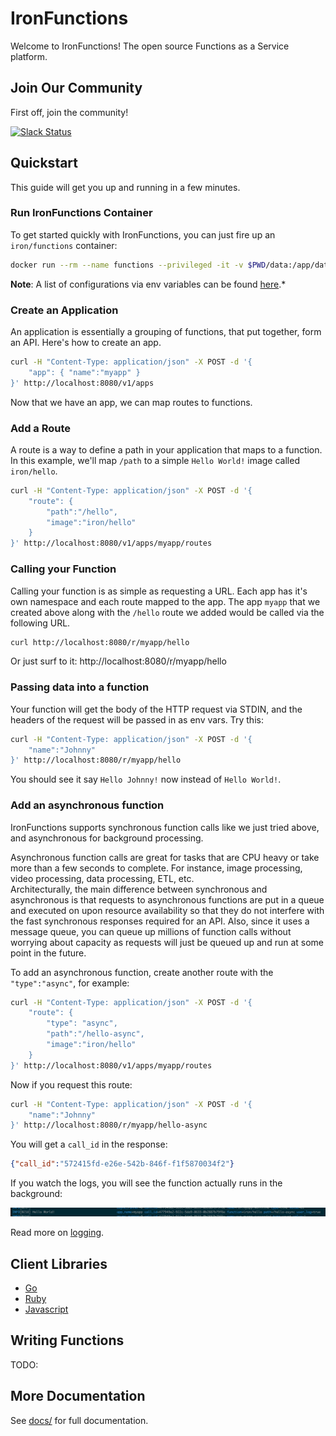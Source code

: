 # IronFunctions

Welcome to IronFunctions!  The open source Functions as a Service platform.

## Join Our Community

First off, join the community!

[![Slack Status](https://open-iron.herokuapp.com/badge.svg)](https://open-iron.herokuapp.com)

## Quickstart

This guide will get you up and running in a few minutes.

### Run IronFunctions Container

To get started quickly with IronFunctions, you can just fire up an `iron/functions` container: 

```sh
docker run --rm --name functions --privileged -it -v $PWD/data:/app/data -p 8080:8080 iron/functions
```

**Note**: A list of configurations via env variables can be found [here](docs/api.md).*

### Create an Application

An application is essentially a grouping of functions, that put together, form an API. Here's how to create an app. 

```sh
curl -H "Content-Type: application/json" -X POST -d '{
    "app": { "name":"myapp" }
}' http://localhost:8080/v1/apps
```

Now that we have an app, we can map routes to functions. 

### Add a Route

A route is a way to define a path in your application that maps to a function. In this example, we'll map
`/path` to a simple `Hello World!` image called `iron/hello`. 

```sh
curl -H "Content-Type: application/json" -X POST -d '{
    "route": {
        "path":"/hello",
        "image":"iron/hello"
    }
}' http://localhost:8080/v1/apps/myapp/routes
```

### Calling your Function

Calling your function is as simple as requesting a URL. Each app has it's own namespace and each route mapped to the app. 
The app `myapp` that we created above along with the `/hello` route we added would be called via the following URL. 

```sh
curl http://localhost:8080/r/myapp/hello
```

Or just surf to it: http://localhost:8080/r/myapp/hello

### Passing data into a function

Your function will get the body of the HTTP request via STDIN, and the headers of the request will be passed in as env vars. Try this:

```sh
curl -H "Content-Type: application/json" -X POST -d '{
    "name":"Johnny"
}' http://localhost:8080/r/myapp/hello
```

You should see it say `Hello Johnny!` now instead of `Hello World!`. 

### Add an asynchronous function

IronFunctions supports synchronous function calls like we just tried above, and asynchronous for background processing. 

Asynchronous function calls are great for tasks that are CPU heavy or take more than a few seconds to complete. 
For instance, image processing, video processing, data processing, ETL, etc.  
Architecturally, the main difference between synchronous and asynchronous is that requests
to asynchronous functions are put in a queue and executed on upon resource availability so that they do not interfere with the fast synchronous responses required for an API.
Also, since it uses a message queue, you can queue up millions of function calls without worrying about capacity as requests will
just be queued up and run at some point in the future.

To add an asynchronous function, create another route with the `"type":"async"`, for example:

```sh
curl -H "Content-Type: application/json" -X POST -d '{
    "route": {
        "type": "async",
        "path":"/hello-async",
        "image":"iron/hello"
    }
}' http://localhost:8080/v1/apps/myapp/routes
```

Now if you request this route:

```sh
curl -H "Content-Type: application/json" -X POST -d '{
    "name":"Johnny"
}' http://localhost:8080/r/myapp/hello-async
```

You will get a `call_id` in the response:

```json
{"call_id":"572415fd-e26e-542b-846f-f1f5870034f2"}
```

If you watch the logs, you will see the function actually runs in the background:

![async log](docs/async-log.png)

Read more on [logging](docs/logging.md).

## Client Libraries

- [Go](https://github.com/iron-io/functions_go)
- [Ruby](https://github.com/iron-io/functions_ruby)
- [Javascript](https://github.com/iron-io/functions_js)

## Writing Functions

TODO:

## More Documentation

See [docs/](docs/) for full documentation. 
